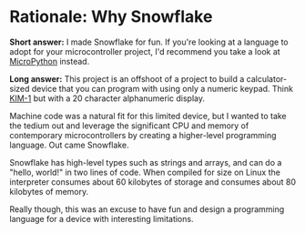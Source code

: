 # Rationale: Why Snowflake

**Short answer:** I made Snowflake for fun. If you're looking at a language
to adopt for your microcontroller project, I'd recommend you take
a look at [MicroPython][1] instead.

**Long answer:** This project is an offshoot of a project to build
a calculator-sized device that you can program with using only a numeric
keypad. Think [KIM-1][2] but with a 20 character alphanumeric display.

Machine code was a natural fit for this limited device, but I wanted to 
take the tedium out and leverage the significant CPU and memory of contemporary
microcontrollers by creating a higher-level programming language. Out came
Snowflake.

Snowflake has high-level types such as strings and arrays, and can do a 
"hello, world!" in two lines of code. When compiled for size on Linux the 
interpreter consumes about 60 kilobytes of storage and consumes about 80 
kilobytes of memory.

Really though, this was an excuse to have fun and design a programming language
for a device with interesting limitations.

[1]: https://micropython.org/
[2]: https://en.wikipedia.org/wiki/KIM-1
